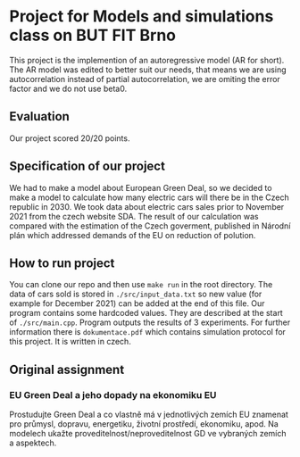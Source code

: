 # Project for Models and simulations class on BUT FIT Brno
This project is the implemention of an autoregressive model (AR for short).
The AR model was edited to better suit our needs, that means we are using autocorrelation
instead of partial autocorrelation, we are omiting the error factor and we do not use beta0.

## Evaluation
Our project scored 20/20 points.

## Specification of our project
We had to make a model about European Green Deal, so we decided to make a
model to calculate how many electric cars will there be in the Czech republic in 2030. We took data about
electric cars sales prior to November 2021 from the czech website SDA. The result of our calculation
was compared with the estimation of the Czech goverment, published in Národní plán which addressed
demands of the EU on reduction of polution.

## How to run project
You can clone our repo and then use `make run` in the root directory. The data of cars sold
is stored in `./src/input_data.txt` so new value (for example for December 2021) can be
added at the end of this file. Our program contains some hardcoded values. They are described
at the start of `./src/main.cpp`. Program outputs the results of 3 experiments. For further
information there is `dokumentace.pdf` which contains simulation protocol for this project.
It is written in czech.

## Original assignment
### EU Green Deal a jeho dopady na ekonomiku EU
Prostudujte Green Deal a co vlastně má v jednotlivých zemích EU znamenat pro průmysl, dopravu, energetiku, životní prostředí, ekonomiku, apod.
Na modelech ukažte proveditelnost/neproveditelnost GD ve vybraných zemích a aspektech.
